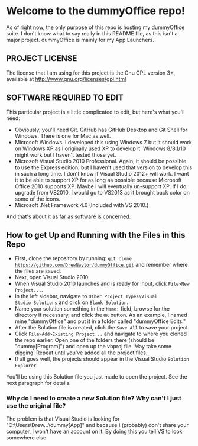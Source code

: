 # Welcome to the dummyOffice repo!
As of right now, the only purpose of this repo is hosting my dummyOffice suite. I don't know what to say really in this README file, as this isn't a major project. dummyOffice is mainly for my App Launchers.

## PROJECT LICENSE

The license that I am using for this project is the Gnu GPL version 3+, available at <http://www.gnu.org/licenses/gpl.html>

## SOFTWARE REQUIRED TO EDIT

This particular project is a little complicated to edit, but here's what you'll need:

- Obviously, you'll need Git. GitHub has GitHub Desktop and Git Shell for Windows. There is one for Mac as well.
- Microsoft Windows. I developed this using Windows 7 but it should work on Windows XP as I originally used XP to develop it. Windows 8/8.1/10 might work but I haven't tested those yet.
- Microsoft Visual Studio 2010 Professional. Again, it should be possible to use the Express edition, but I haven't used that version to develop this in such a long time. I don't know if Visual Studio 2012+ will work. I want it to be able to support XP for as long as possible because Microsoft Office 2010 supports XP. Maybe I will eventually un-support XP. If I do upgrade from VS2010, I would go to VS2013 as it brought back color on some of the icons.
- Microsoft .Net Framework 4.0 (Included with VS 2010.)

And that's about it as far as software is concerned. 

## How to get Up and Running with the Files in this Repo



- First, clone the repository by running:    <code>git clone https://github.com/DrewNaylor/dummyOffice.git</code> and remember where the files are saved.
- Next, open Visual Studio 2010.
- When Visual Studio 2010 launches and is ready for input, click <code>File>New Project...</code>.
- In the left sidebar, navigate to <code>Other Project Types\Visual Studio Solutions</code> and click on <code>Blank Solution</code>. 
- Name your solution something in the <code>Name:</code> field, browse for the directory if necessary, and click the <code>OK</code> button. As an example, I named mine "dummyOffice" and put it in a folder called "dummyOffice Edits."
- After the Solution file is created, click the <code>Save All</code> to save your project.
- Click <code>File>Add>Existing Project...</code> and navigate to where you cloned the repo earlier. Open one of the folders there (should be "dummy[Program]") and open up the vbproj file. May take some digging. Repeat until you've added all the project files.
- If all goes well, the projects should appear in the Visual Studio <code>Solution Explorer</code>.
 
You'll be using this Solution file you just made to open the project. See the next paragraph for details.

### Why do I need to create a new Solution file? Why can't I just use the original file?

The problem is that Visual Studio is looking for "C:\Users\Drew\...\dummy[App]" and because I (probably) don't share your  computer, I won't have an account on it. By doing this you tell VS to look somewhere else.
